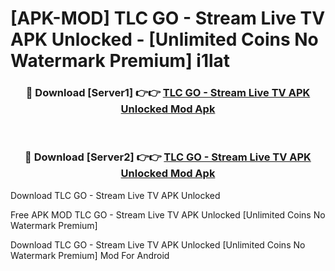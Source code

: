 # [APK-MOD] TLC GO - Stream Live TV APK Unlocked - [Unlimited Coins No Watermark Premium] i1lat



<div align="center">
<h3>🔴 Download [Server1] 👉👉 <a href="https://momento.my/?title=TLC_GO_-_Stream_Live_TV_APK_Unlocked">TLC GO - Stream Live TV APK Unlocked Mod Apk</a></h3><br>

<h3>🔴 Download [Server2] 👉👉 <a href="https://momento.my/?title=TLC_GO_-_Stream_Live_TV_APK_Unlocked">TLC GO - Stream Live TV APK Unlocked Mod Apk</a></h3>
</div>



Download TLC GO - Stream Live TV APK Unlocked 

Free APK MOD TLC GO - Stream Live TV APK Unlocked [Unlimited Coins No Watermark Premium]

Download TLC GO - Stream Live TV APK Unlocked [Unlimited Coins No Watermark Premium] Mod For Android

